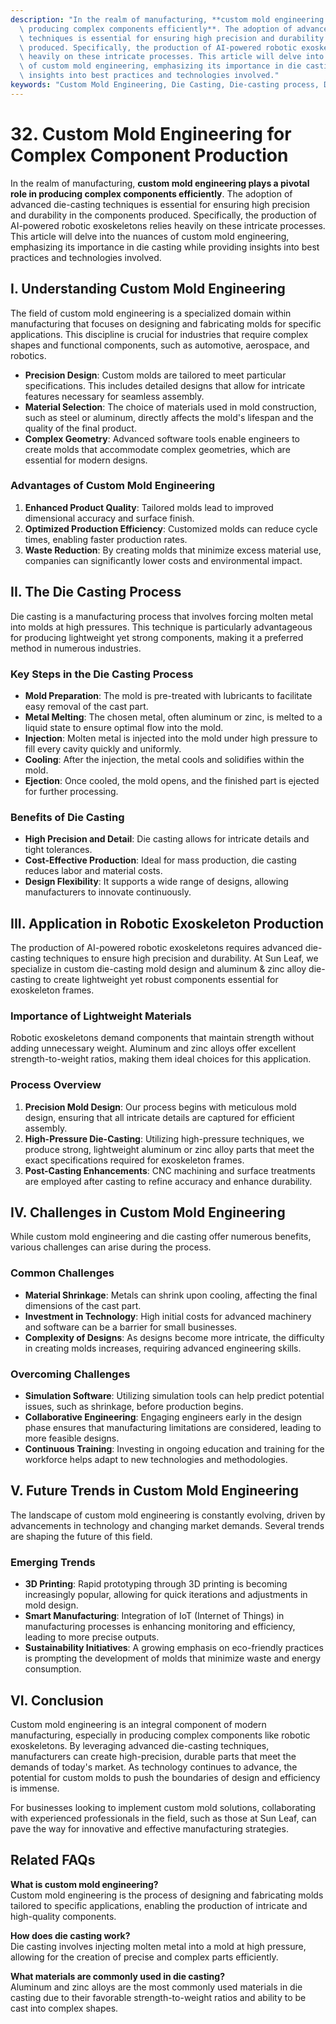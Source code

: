 ```yaml
---
description: "In the realm of manufacturing, **custom mold engineering plays a pivotal role in\
  \ producing complex components efficiently**. The adoption of advanced die-casting\
  \ techniques is essential for ensuring high precision and durability in the components\
  \ produced. Specifically, the production of AI-powered robotic exoskeletons relies\
  \ heavily on these intricate processes. This article will delve into the nuances\
  \ of custom mold engineering, emphasizing its importance in die casting while providing\
  \ insights into best practices and technologies involved."
keywords: "Custom Mold Engineering, Die Casting, Die-casting process, Die-cast aluminum"
---
```

# 32. Custom Mold Engineering for Complex Component Production  

  

In the realm of manufacturing, **custom mold engineering plays a pivotal role in producing complex components efficiently**. The adoption of advanced die-casting techniques is essential for ensuring high precision and durability in the components produced. Specifically, the production of AI-powered robotic exoskeletons relies heavily on these intricate processes. This article will delve into the nuances of custom mold engineering, emphasizing its importance in die casting while providing insights into best practices and technologies involved.

## I. Understanding Custom Mold Engineering

The field of custom mold engineering is a specialized domain within manufacturing that focuses on designing and fabricating molds for specific applications. This discipline is crucial for industries that require complex shapes and functional components, such as automotive, aerospace, and robotics.

- **Precision Design**: Custom molds are tailored to meet particular specifications. This includes detailed designs that allow for intricate features necessary for seamless assembly.
- **Material Selection**: The choice of materials used in mold construction, such as steel or aluminum, directly affects the mold's lifespan and the quality of the final product.
- **Complex Geometry**: Advanced software tools enable engineers to create molds that accommodate complex geometries, which are essential for modern designs.

### Advantages of Custom Mold Engineering

1. **Enhanced Product Quality**: Tailored molds lead to improved dimensional accuracy and surface finish.
2. **Optimized Production Efficiency**: Customized molds can reduce cycle times, enabling faster production rates.
3. **Waste Reduction**: By creating molds that minimize excess material use, companies can significantly lower costs and environmental impact.

## II. The Die Casting Process

Die casting is a manufacturing process that involves forcing molten metal into molds at high pressures. This technique is particularly advantageous for producing lightweight yet strong components, making it a preferred method in numerous industries.

### Key Steps in the Die Casting Process

- **Mold Preparation**: The mold is pre-treated with lubricants to facilitate easy removal of the cast part.
- **Metal Melting**: The chosen metal, often aluminum or zinc, is melted to a liquid state to ensure optimal flow into the mold.
- **Injection**: Molten metal is injected into the mold under high pressure to fill every cavity quickly and uniformly.
- **Cooling**: After the injection, the metal cools and solidifies within the mold.
- **Ejection**: Once cooled, the mold opens, and the finished part is ejected for further processing.

### Benefits of Die Casting

- **High Precision and Detail**: Die casting allows for intricate details and tight tolerances.
- **Cost-Effective Production**: Ideal for mass production, die casting reduces labor and material costs.
- **Design Flexibility**: It supports a wide range of designs, allowing manufacturers to innovate continuously.

## III. Application in Robotic Exoskeleton Production

The production of AI-powered robotic exoskeletons requires advanced die-casting techniques to ensure high precision and durability. At Sun Leaf, we specialize in custom die-casting mold design and aluminum & zinc alloy die-casting to create lightweight yet robust components essential for exoskeleton frames.

### Importance of Lightweight Materials

Robotic exoskeletons demand components that maintain strength without adding unnecessary weight. Aluminum and zinc alloys offer excellent strength-to-weight ratios, making them ideal choices for this application.

### Process Overview

1. **Precision Mold Design**: Our process begins with meticulous mold design, ensuring that all intricate details are captured for efficient assembly.
2. **High-Pressure Die-Casting**: Utilizing high-pressure techniques, we produce strong, lightweight aluminum or zinc alloy parts that meet the exact specifications required for exoskeleton frames.
3. **Post-Casting Enhancements**: CNC machining and surface treatments are employed after casting to refine accuracy and enhance durability.

## IV. Challenges in Custom Mold Engineering

While custom mold engineering and die casting offer numerous benefits, various challenges can arise during the process.

### Common Challenges

- **Material Shrinkage**: Metals can shrink upon cooling, affecting the final dimensions of the cast part.
- **Investment in Technology**: High initial costs for advanced machinery and software can be a barrier for small businesses.
- **Complexity of Designs**: As designs become more intricate, the difficulty in creating molds increases, requiring advanced engineering skills.

### Overcoming Challenges

- **Simulation Software**: Utilizing simulation tools can help predict potential issues, such as shrinkage, before production begins.
- **Collaborative Engineering**: Engaging engineers early in the design phase ensures that manufacturing limitations are considered, leading to more feasible designs.
- **Continuous Training**: Investing in ongoing education and training for the workforce helps adapt to new technologies and methodologies.

## V. Future Trends in Custom Mold Engineering

The landscape of custom mold engineering is constantly evolving, driven by advancements in technology and changing market demands. Several trends are shaping the future of this field.

### Emerging Trends

- **3D Printing**: Rapid prototyping through 3D printing is becoming increasingly popular, allowing for quick iterations and adjustments in mold design.
- **Smart Manufacturing**: Integration of IoT (Internet of Things) in manufacturing processes is enhancing monitoring and efficiency, leading to more precise outputs.
- **Sustainability Initiatives**: A growing emphasis on eco-friendly practices is prompting the development of molds that minimize waste and energy consumption.

## VI. Conclusion

Custom mold engineering is an integral component of modern manufacturing, especially in producing complex components like robotic exoskeletons. By leveraging advanced die-casting techniques, manufacturers can create high-precision, durable parts that meet the demands of today's market. As technology continues to advance, the potential for custom molds to push the boundaries of design and efficiency is immense. 

For businesses looking to implement custom mold solutions, collaborating with experienced professionals in the field, such as those at Sun Leaf, can pave the way for innovative and effective manufacturing strategies.

## Related FAQs

**What is custom mold engineering?**  
Custom mold engineering is the process of designing and fabricating molds tailored to specific applications, enabling the production of intricate and high-quality components.

**How does die casting work?**  
Die casting involves injecting molten metal into a mold at high pressure, allowing for the creation of precise and complex parts efficiently.

**What materials are commonly used in die casting?**  
Aluminum and zinc alloys are the most commonly used materials in die casting due to their favorable strength-to-weight ratios and ability to be cast into complex shapes.
